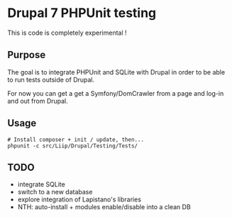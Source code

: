 Drupal 7 PHPUnit testing
========================

This is code is completely experimental !

Purpose
-------

The goal is to integrate PHPUnit and SQLite with Drupal in order to be able to run tests
outside of Drupal.

For now you can get a get a Symfony/DomCrawler from a page and log-in and out from Drupal.

Usage
-----

```
# Install composer + init / update, then...
phpunit -c src/Liip/Drupal/Testing/Tests/
```

TODO
----

- integrate SQLite
- switch to a new database
- explore integration of Lapistano's libraries
- NTH: auto-install + modules enable/disable into a clean DB
